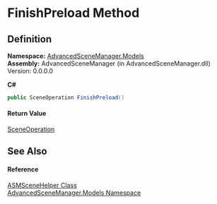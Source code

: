 # FinishPreload Method




## Definition
**Namespace:** <a href="N_AdvancedSceneManager_Models.md">AdvancedSceneManager.Models</a>  
**Assembly:** AdvancedSceneManager (in AdvancedSceneManager.dll) Version: 0.0.0.0

**C#**
``` C#
public SceneOperation FinishPreload()
```



#### Return Value
<a href="T_AdvancedSceneManager_Core_SceneOperation.md">SceneOperation</a>

## See Also


#### Reference
<a href="T_AdvancedSceneManager_Models_ASMSceneHelper.md">ASMSceneHelper Class</a>  
<a href="N_AdvancedSceneManager_Models.md">AdvancedSceneManager.Models Namespace</a>  
